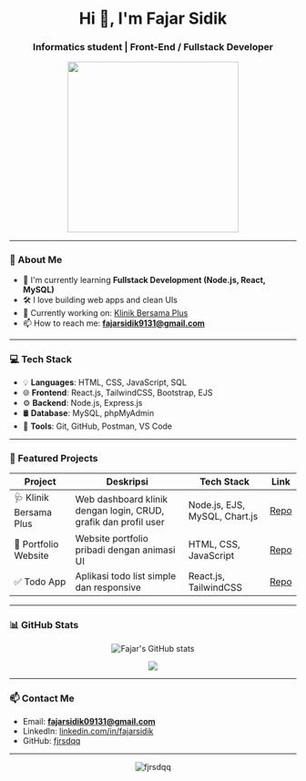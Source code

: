 <!-- Profil GitHub README -->

<h1 align="center">Hi 👋, I'm Fajar Sidik</h1>
<h3 align="center">Informatics student | Front-End / Fullstack Developer</h3>

<p align="center">
  <img src="https://media.giphy.com/media/qgQUggAC3Pfv687qPC/giphy.gif" width="300">
</p>

---

### 🧠 About Me

- 🌱 I'm currently learning **Fullstack Development (Node.js, React, MySQL)**
- 🛠 I love building web apps and clean UIs
- 🔭 Currently working on: [Klinik Bersama Plus](https://github.com/fjrsdqq/Klinik-Bersama-Plus-Dashboard)
- 📫 How to reach me: **fajarsidik9131@gmail.com**

---

### 💻 Tech Stack

- 💡 **Languages**: HTML, CSS, JavaScript, SQL
- 🌐 **Frontend**: React.js, TailwindCSS, Bootstrap, EJS
- ⚙️ **Backend**: Node.js, Express.js
- 🛢 **Database**: MySQL, phpMyAdmin
- 🧪 **Tools**: Git, GitHub, Postman, VS Code

---

### 🚀 Featured Projects

| Project | Deskripsi | Tech Stack | Link |
|--------|-----------|------------|------|
| 🩺 Klinik Bersama Plus | Web dashboard klinik dengan login, CRUD, grafik dan profil user | Node.js, EJS, MySQL, Chart.js | [Repo]([https://github.com/fjrsdqq/klinik-bersama-plus](https://github.com/fjrsdqq/Klinik-Bersama-Plus-Dashboard)) |
| 💼 Portfolio Website | Website portfolio pribadi dengan animasi UI | HTML, CSS, JavaScript | [Repo](https://github.com/fjrsdqq/portfolio) |
| ✅ Todo App | Aplikasi todo list simple dan responsive | React.js, TailwindCSS | [Repo](https://github.com/fjrsdqq/todo-app) |

---

### 📊 GitHub Stats

<p align="center">
  <img src="https://github-readme-stats.vercel.app/api?username=fjrsdqq&show_icons=true&theme=tokyonight" alt="Fajar's GitHub stats" />
</p>

<p align="center">
  <img src="https://github-readme-stats.vercel.app/api/top-langs/?username=fjrsdqq&layout=compact&theme=tokyonight" />
</p>

---

### 📫 Contact Me

- Email: **fajarsidik09131@gmail.com**
- LinkedIn: [linkedin.com/in/fajarsidik](https://www.linkedin.com/in/fajar-sidik-141b46321/)
- GitHub: [fjrsdqq](https://github.com/fjrsdqq)

---

<p align="center">
  <img src="https://komarev.com/ghpvc/?username=fjrsdqq&label=Profile+Views&color=blue" alt="fjrsdqq" />
</p>
